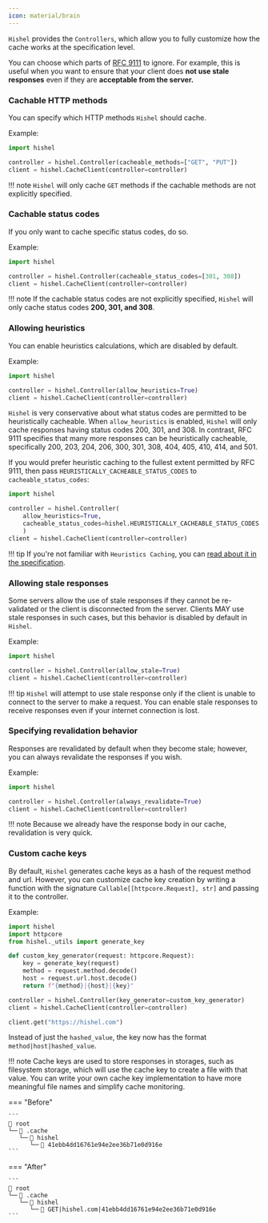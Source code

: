 ```yaml
---
icon: material/brain
---
```


`Hishel` provides the `Controllers`, which allow you to fully customize how the cache works at the specification level.

You can choose which parts of [RFC 9111](https://www.rfc-editor.org/rfc/rfc9111.html) to ignore. For example, this is useful when you want to ensure that your client does **not use stale responses** even if they are **acceptable from the server.**

### Cachable HTTP methods

You can specify which HTTP methods `Hishel` should cache.

Example:

```python
import hishel

controller = hishel.Controller(cacheable_methods=["GET", "PUT"])
client = hishel.CacheClient(controller=controller)
```

!!! note
    `Hishel` will only cache `GET` methods if the cachable methods are not explicitly specified.

### Cachable status codes

If you only want to cache specific status codes, do so.

Example:

```python
import hishel

controller = hishel.Controller(cacheable_status_codes=[301, 308])
client = hishel.CacheClient(controller=controller)
```

!!! note
    If the cachable status codes are not explicitly specified, `Hishel` will only cache status codes **200, 301, and 308**.


### Allowing heuristics

You can enable heuristics calculations, which are disabled by default.

Example:

```python
import hishel

controller = hishel.Controller(allow_heuristics=True)
client = hishel.CacheClient(controller=controller)

```

`Hishel` is very conservative about what status codes are permitted
to be heuristically cacheable. When `allow_heuristics` is enabled,
`Hishel` will only cache responses having status codes 200, 301, and 308. In contrast, RFC 9111 specifies that many more responses can be heuristically cacheable, specifically 200, 203, 204, 206, 300, 301, 308, 404, 405, 410, 414, and 501.

If you would prefer heuristic caching to the fullest extent permitted by
RFC 9111, then pass `HEURISTICALLY_CACHEABLE_STATUS_CODES` to `cacheable_status_codes`:

```python
import hishel

controller = hishel.Controller(
    allow_heuristics=True,
    cacheable_status_codes=hishel.HEURISTICALLY_CACHEABLE_STATUS_CODES
    )
client = hishel.CacheClient(controller=controller)

```

!!! tip
    If you're not familiar with `Heuristics Caching`, you can [read about it in the specification](https://www.rfc-editor.org/rfc/rfc9111.html#name-calculating-heuristic-fresh).

### Allowing stale responses

Some servers allow the use of stale responses if they cannot be re-validated or the client is disconnected from the server. Clients MAY use stale responses in such cases, but this behavior is disabled by default in `Hishel`.

Example:

```python
import hishel

controller = hishel.Controller(allow_stale=True)
client = hishel.CacheClient(controller=controller)
```

!!! tip
    `Hishel` will attempt to use stale response only if the client is unable to connect to the server to make a request. You can enable stale responses to receive responses even if your internet connection is lost.

### Specifying revalidation behavior

Responses are revalidated by default when they become stale; however, you can always revalidate the responses if you wish.

Example:

```python
import hishel

controller = hishel.Controller(always_revalidate=True)
client = hishel.CacheClient(controller=controller)
```

!!! note
    Because we already have the response body in our cache, revalidation is very quick.

### Custom cache keys

By default, `Hishel` generates cache keys as a hash of the request method and url.
However, you can customize cache key creation by writing a function with the signature `Callable[[httpcore.Request], str]` and passing it to the controller.

Example:

```python
import hishel
import httpcore
from hishel._utils import generate_key

def custom_key_generator(request: httpcore.Request):
    key = generate_key(request)
    method = request.method.decode()
    host = request.url.host.decode()
    return f"{method}|{host}|{key}"

controller = hishel.Controller(key_generator=custom_key_generator)
client = hishel.CacheClient(controller=controller)

client.get("https://hishel.com")
```

Instead of just the `hashed_value`, the key now has the format `method|host|hashed_value`.

!!! note
    Cache keys are used to store responses in storages, such as filesystem storage, which will use the cache key to create a file with that value.
    You can write your own cache key implementation to have more meaningful file names and simplify cache monitoring.

=== "Before"

    ```
    📁 root
    └─╴📁 .cache
       └─╴📁 hishel
          └─╴📄 41ebb4dd16761e94e2ee36b71e0d916e
    ```

=== "After"

    ```
    📁 root
    └─╴📁 .cache
       └─╴📁 hishel
          └─╴📄 GET|hishel.com|41ebb4dd16761e94e2ee36b71e0d916e
    ```

   
